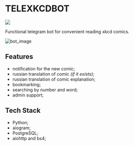 # TELEXKCDBOT

<a href="https://t.me/telexkcdbot"><img src="https://img.shields.io/badge/Telegram-%20@telexkcdbot-blue"></a>

Functional telegram bot for convenient reading xkcd comics.

![bot_image](https://user-images.githubusercontent.com/25626227/128462493-55f67eb0-d9ea-4d50-864b-0c29a3bc0f45.png)

## Features
- notification for the new comic;
- russian translation of comic _(if it exists)_;
- russian translation of comic explanation;
- bookmarking;
- searching by number and word;
- admin support;


## Tech Stack

- Python;
- aiogram;
- PostgreSQL;
- aiohttp and bs4;
